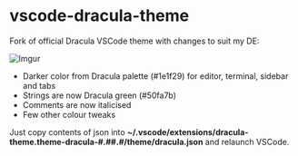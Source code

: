 # vscode-dracula-theme
Fork of official Dracula VSCode theme with changes to suit my DE:

![Imgur](https://i.imgur.com/cpVEv9I.png)

- Darker color from Dracula palette (#1e1f29) for editor, terminal, sidebar and tabs
- Strings are now Dracula green (#50fa7b)
- Comments are now italicised
- Few other colour tweaks

Just copy contents of json into **~/.vscode/extensions/dracula-theme.theme-dracula-#.##.#/theme/dracula.json** and relaunch VSCode.
